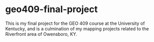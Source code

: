 # geo409-final-project
This is my final project for the GEO 409 course at the University of Kentucky, and is a culmination of my mapping projects related to the Riverfront area of Owensboro, KY.
